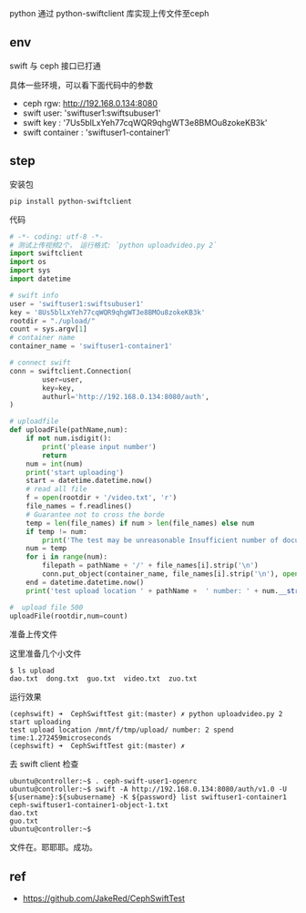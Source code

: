 
python 通过 python-swiftclient 库实现上传文件至ceph

## env

swift 与 ceph 接口已打通

具体一些环境，可以看下面代码中的参数

- ceph rgw: http://192.168.0.134:8080
- swift user: 'swiftuser1:swiftsubuser1'
- swift key : '7Us5blLxYeh77cqWQR9qhgWT3e8BMOu8zokeKB3k'
- swift container : 'swiftuser1-container1'

## step 

安装包

```
pip install python-swiftclient
```

代码

```python
# -*- coding: utf-8 -*-
# 测试上传视频2个， 运行格式: `python uploadvideo.py 2` 
import swiftclient
import os
import sys
import datetime

# swift info
user = 'swiftuser1:swiftsubuser1'
key = '8Us5blLxYeh77cqWQR9qhgWT3e8BMOu8zokeKB3k'
rootdir = "./upload/"
count = sys.argv[1]
# container name
container_name = 'swiftuser1-container1'

# connect swift
conn = swiftclient.Connection(
        user=user,
        key=key,
        authurl='http://192.168.0.134:8080/auth',
)

# uploadfile
def uploadFile(pathName,num):
    if not num.isdigit():
        print('please input number')
        return
    num = int(num)
    print('start uploading')
    start = datetime.datetime.now()
    # read all file
    f = open(rootdir + '/video.txt', 'r')
    file_names = f.readlines()
    # Guarantee not to cross the borde
    temp = len(file_names) if num > len(file_names) else num
    if temp != num:
        print('The test may be unreasonable Insufficient number of documents')
    num = temp
    for i in range(num):
        filepath = pathName + '/' + file_names[i].strip('\n')
        conn.put_object(container_name, file_names[i].strip('\n'), open(filepath, 'rb'))
    end = datetime.datetime.now()
    print('test upload location ' + pathName +  ' number: ' + num.__str__() + ' spend time:' + (end-start).total_seconds().__str__() + 'microseconds')

#  upload file 500
uploadFile(rootdir,num=count)

```

准备上传文件

这里准备几个小文件

```
$ ls upload
dao.txt  dong.txt  guo.txt  video.txt  zuo.txt
```

运行效果

```
(cephswift) ➜  CephSwiftTest git:(master) ✗ python uploadvideo.py 2
start uploading
test upload location /mnt/f/tmp/upload/ number: 2 spend time:1.272459microseconds
(cephswift) ➜  CephSwiftTest git:(master) ✗
```

去 swift client 检查

```
ubuntu@controller:~$ . ceph-swift-user1-openrc
ubuntu@controller:~$ swift -A http://192.168.0.134:8080/auth/v1.0 -U ${username}:${subusername} -K ${password} list swiftuser1-container1
ceph-swiftuser1-container1-object-1.txt
dao.txt
guo.txt
ubuntu@controller:~$ 
```

文件在。耶耶耶。成功。

## ref
- https://github.com/JakeRed/CephSwiftTest
